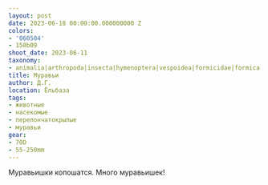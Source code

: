 ```yaml
---
layout: post
date: 2023-06-18 00:00:00.000000000 Z
colors:
- '060504'
- 150b09
shoot_date: 2023-06-11
taxonomy:
- animalia|arthropoda|insecta|hymenoptera|vespoidea|formicidae|formica|formica rufa
title: Муравьи
author: Д.Г.
location: Ёльбаза
tags:
- животные
- насекомые
- перепончатокрылые
- муравьи
gear:
- 70D
- 55-250mm
---
```

Муравьишки копошатся. Много муравьишек!

